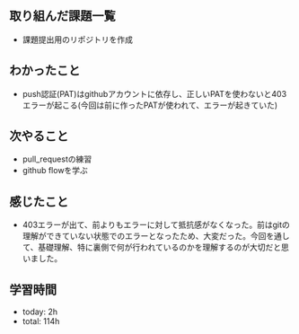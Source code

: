  ##  取り組んだ課題一覧

- 課題提出用のリポジトリを作成

 ##  わかったこと

- push認証(PAT)はgithubアカウントに依存し、正しいPATを使わないと403エラーが起こる(今回は前に作ったPATが使われて、エラーが起きていた)

 ##  次やること

- pull_requestの練習
- github flowを学ぶ

 ##  感じたこと

- 403エラーが出て、前よりもエラーに対して抵抗感がなくなった。前はgitの理解ができていない状態でのエラーとなったため、大変だった。今回を通して、基礎理解、特に裏側で何が行われているのかを理解するのが大切だと思いました。

 ##  学習時間
- today: 2h
- total: 114h